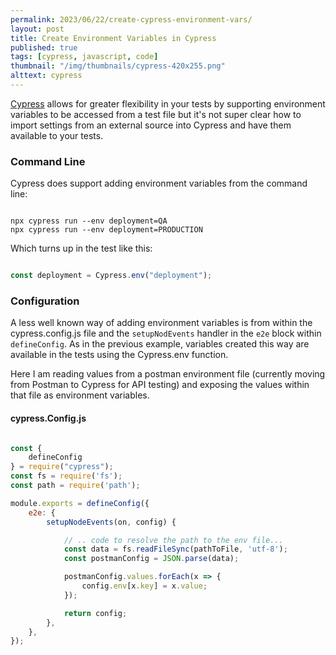 ```yaml
---
permalink: 2023/06/22/create-cypress-environment-vars/
layout: post
title: Create Environment Variables in Cypress
published: true
tags: [cypress, javascript, code]
thumbnail: "/img/thumbnails/cypress-420x255.png"
alttext: cypress
---
```


[Cypress](https://cypress.io) allows for greater flexibility in your tests by supporting environment variables to be accessed from a test 
file but it's not super clear how to import settings from an external source into Cypress and have them available to your tests.

### Command Line

Cypress does support adding environment variables from the command line:

```

npx cypress run --env deployment=QA
npx cypress run --env deployment=PRODUCTION

```

Which turns up in the test like this:

```javascript

const deployment = Cypress.env("deployment");

```

### Configuration

A less well known way of adding environment variables is from within the cypress.config.js file and the ```setupNodEvents``` 
handler in the ```e2e``` block within ```defineConfig```. As in the previous example, variables created this way are 
available in the tests using the Cypress.env function.

Here I am reading values from a postman environment file (currently moving from Postman to Cypress for API testing) and 
exposing the values within that file as environment variables.

#### cypress.Config.js

```javascript

const {
    defineConfig
} = require("cypress");
const fs = require('fs');
const path = require('path');

module.exports = defineConfig({
    e2e: {
        setupNodeEvents(on, config) {

            // .. code to resolve the path to the env file...
            const data = fs.readFileSync(pathToFile, 'utf-8');
            const postmanConfig = JSON.parse(data);

            postmanConfig.values.forEach(x => {
                config.env[x.key] = x.value;
            });

            return config;
        },
    },
});

```
